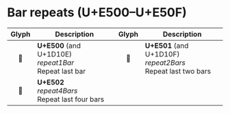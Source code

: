 Bar repeats (U+E500–U+E50F)
===========================

| **Glyph** | **Description** | **Glyph** | **Description**
| :-------: | --------------- | :-------: | ---------------
|<span class="bravura_large">&#xe500;</span> | **U+E500** (and U+1D10E)<br/>*repeat1Bar*<br/>Repeat last bar | <span class="bravura_large">&#xe501;</span> | **U+E501** (and U+1D10F)<br/>*repeat2Bars*<br/>Repeat last two bars
|<span class="bravura_large">&#xe502;</span> | **U+E502**<br/>*repeat4Bars*<br/>Repeat last four bars | &nbsp; | &nbsp;